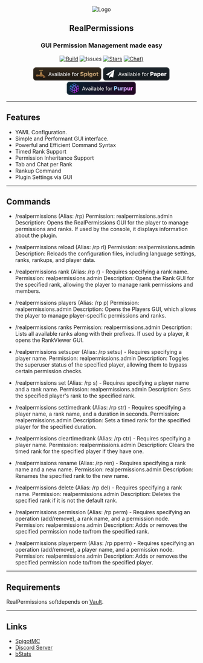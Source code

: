 <div align="center">

![Logo](https://i.imgur.com/0owpdDP.png)
## RealPermissions
### GUI Permission Management made easy

[![Build](https://img.shields.io/github/actions/workflow/status/joserodpt/RealPermissions/maven.yml?branch=master)](https://github.com/JoseGamerPT/RealRegions/actions)
![Issues](https://img.shields.io/github/issues-raw/joserodpt/RealPermissions)
[![Stars](https://img.shields.io/github/stars/JoseGamerPT/RealRegions)](https://github.com/joserodpt/RealPermissions/stargazers)
[![Chat)](https://img.shields.io/discord/817810368649887744?logo=discord&logoColor=white)](https://discord.gg/t7gfnYZKy8)

<a href="/#"><img src="https://raw.githubusercontent.com/intergrav/devins-badges/v2/assets/compact/supported/spigot_46h.png" height="35"></a>
<a href="/#"><img src="https://raw.githubusercontent.com/intergrav/devins-badges/v2/assets/compact/supported/paper_46h.png" height="35"></a>
<a href="/#"><img src="https://raw.githubusercontent.com/intergrav/devins-badges/v2/assets/compact/supported/purpur_46h.png" height="35"></a>

</div>

----

## Features
* YAML Configuration.
* Simple and Performant GUI interface.
* Powerful and Efficient Command Syntax
* Timed Rank Support
* Permission Inheritance Support
* Tab and Chat per Rank
* Rankup Command
* Plugin Settings via GUI
----

## Commands
- /realpermissions (Alias: /rp)
Permission: realpermissions.admin
Description: Opens the RealPermissions GUI for the player to manage permissions and ranks. If used by the console, it displays information about the plugin.

- /realpermissions reload (Alias: /rp rl)
Permission: realpermissions.admin
Description: Reloads the configuration files, including language settings, ranks, rankups, and player data.

- /realpermissions rank (Alias: /rp r) - Requires specifying a rank name.
Permission: realpermissions.admin
Description: Opens the Rank GUI for the specified rank, allowing the player to manage rank permissions and members.

- /realpermissions players (Alias: /rp p)
Permission: realpermissions.admin
Description: Opens the Players GUI, which allows the player to manage player-specific permissions and ranks.

- /realpermissions ranks
Permission: realpermissions.admin
Description: Lists all available ranks along with their prefixes. If used by a player, it opens the RankViewer GUI.

- /realpermissions setsuper (Alias: /rp setsu) - Requires specifying a player name.
Permission: realpermissions.admin
Description: Toggles the superuser status of the specified player, allowing them to bypass certain permission checks.

- /realpermissions set (Alias: /rp s) - Requires specifying a player name and a rank name.
Permission: realpermissions.admin
Description: Sets the specified player's rank to the specified rank.

- /realpermissions settimedrank (Alias: /rp str) - Requires specifying a player name, a rank name, and a duration in seconds.
Permission: realpermissions.admin
Description: Sets a timed rank for the specified player for the specified duration.

- /realpermissions cleartimedrank (Alias: /rp ctr) - Requires specifying a player name.
Permission: realpermissions.admin
Description: Clears the timed rank for the specified player if they have one.

- /realpermissions rename (Alias: /rp ren) - Requires specifying a rank name and a new name.
Permission: realpermissions.admin
Description: Renames the specified rank to the new name.

- /realpermissions delete (Alias: /rp del) - Requires specifying a rank name.
Permission: realpermissions.admin
Description: Deletes the specified rank if it is not the default rank.

- /realpermissions permission (Alias: /rp perm) - Requires specifying an operation (add/remove), a rank name, and a permission node.
Permission: realpermissions.admin
Description: Adds or removes the specified permission node to/from the specified rank.

- /realpermissions playerperm (Alias: /rp pperm) - Requires specifying an operation (add/remove), a player name, and a permission node.
Permission: realpermissions.admin
Description: Adds or removes the specified permission node to/from the specified player.
----

## Requirements
RealPermissions softdepends on [Vault](https://www.spigotmc.org/resources/vault.34315/).

----

## Links
* [SpigotMC](https://www.spigotmc.org/resources/realpermissions-1-13-to-1-20-1.112560/)
* [Discord Server](https://discord.gg/t7gfnYZKy8)
* [bStats](https://bstats.org/plugin/bukkit/RealPermissions/19519)

